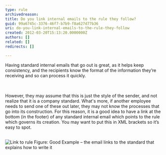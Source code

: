 ```yaml
---
type: rule
archivedreason: 
title: Do you link internal emails to the rule they follow?
guid: 99a6745c-3376-46f7-b7b9-f8a627d77b36
uri: do-you-link-internal-emails-to-the-rule-they-follow
created: 2012-03-20T15:13:20.0000000Z
authors: []
related: []
redirects: []

---
```



Having standard internal emails that go out is great, as it helps keep consistency, and the recipients know the format of the information they’re receiving and so can process it quickly.<br>
<br><excerpt class='endintro'></excerpt><br>
<p>However, they may assume that this is just the style of the sender, and not realize that it is a company standard. What's more, if another employee needs to send one of these out later, they may not know the processes that go into its construction. For this reason, it is a good idea to have a link at the bottom (in the footer) of any standard internal email which points to the rule which governs its creation. You may want to put this in XML brackets so it’s easy to spot.​​<br><br></p>
<img class="ms-rteCustom-ImageArea" border="0" alt="Link to rule" src="/PublishingImages/link-to-rule.jpg" /> <span class="ms-rteCustom-FigureGood">Figure&#58; Good Example – the email links to the standard that explains how to write it</span>


